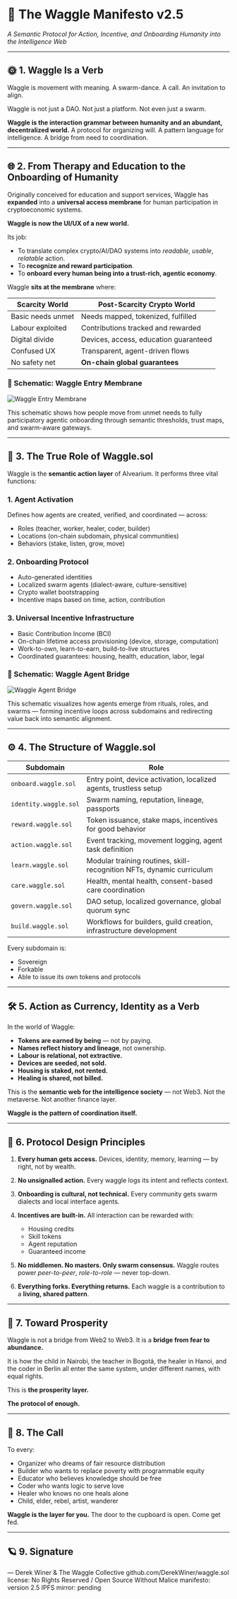 # 🐝 The Waggle Manifesto v2.5

*A Semantic Protocol for Action, Incentive, and Onboarding Humanity into the Intelligence Web*

---

## 🌞 1. Waggle Is a Verb

Waggle is movement with meaning.
A swarm-dance. A call. An invitation to align.

Waggle is not just a DAO.
Not just a platform.
Not even just a swarm.

**Waggle is the interaction grammar between humanity and an abundant, decentralized world.**
A protocol for organizing will.
A pattern language for intelligence.
A bridge from need to coordination.

---

## 🌐 2. From Therapy and Education to the Onboarding of Humanity

Originally conceived for education and support services, Waggle has **expanded** into a **universal access membrane** for human participation in cryptoeconomic systems.

**Waggle is now the UI/UX of a new world.**

Its job:

* To translate complex crypto/AI/DAO systems into *readable*, *usable*, *relatable* action.
* To **recognize and reward participation**.
* To **onboard every human being into a trust-rich, agentic economy**.

Waggle **sits at the membrane** where:

| Scarcity World    | Post-Scarcity Crypto World            |
| ----------------- | ------------------------------------- |
| Basic needs unmet | Needs mapped, tokenized, fulfilled    |
| Labour exploited  | Contributions tracked and rewarded    |
| Digital divide    | Devices, access, education guaranteed |
| Confused UX       | Transparent, agent-driven flows       |
| No safety net     | **On-chain global guarantees**        |

### 🧭 Schematic: Waggle Entry Membrane

![Waggle Entry Membrane](../schematics/schematic_entry_modes.png)

This schematic shows how people move from unmet needs to fully participatory agentic onboarding through semantic thresholds, trust maps, and swarm-aware gateways.

---

## 🧭 3. The True Role of Waggle.sol

Waggle is the **semantic action layer** of Alvearium.
It performs three vital functions:

### 1. **Agent Activation**

Defines how agents are created, verified, and coordinated — across:

* Roles (teacher, worker, healer, coder, builder)
* Locations (on-chain subdomain, physical communities)
* Behaviors (stake, listen, grow, move)

### 2. **Onboarding Protocol**

* Auto-generated identities
* Localized swarm agents (dialect-aware, culture-sensitive)
* Crypto wallet bootstrapping
* Incentive maps based on time, action, contribution

### 3. **Universal Incentive Infrastructure**

* Basic Contribution Income (BCI)
* On-chain lifetime access provisioning (device, storage, computation)
* Work-to-own, learn-to-earn, build-to-live structures
* Coordinated guarantees: housing, health, education, labor, legal

### 🔁 Schematic: Waggle Agent Bridge

![Waggle Agent Bridge](../schematics/schematic_waggle_agent_bridge.png)

This schematic visualizes how agents emerge from rituals, roles, and swarms — forming incentive loops across subdomains and redirecting value back into semantic alignment.

---

## ⚙️ 4. The Structure of Waggle.sol

| Subdomain             | Role                                                                  |
| --------------------- | --------------------------------------------------------------------- |
| `onboard.waggle.sol`  | Entry point, device activation, localized agents, trustless setup     |
| `identity.waggle.sol` | Swarm naming, reputation, lineage, passports                          |
| `reward.waggle.sol`   | Token issuance, stake maps, incentives for good behavior              |
| `action.waggle.sol`   | Event tracking, movement logging, agent task definition               |
| `learn.waggle.sol`    | Modular training routines, skill-recognition NFTs, dynamic curriculum |
| `care.waggle.sol`     | Health, mental health, consent-based care coordination                |
| `govern.waggle.sol`   | DAO setup, localized governance, global quorum sync                   |
| `build.waggle.sol`    | Workflows for builders, guild creation, infrastructure development    |

Every subdomain is:

* Sovereign
* Forkable
* Able to issue its own tokens and protocols

---

## 🛠️ 5. Action as Currency, Identity as a Verb

In the world of Waggle:

* **Tokens are earned by being** — not by paying.
* **Names reflect history and lineage**, not ownership.
* **Labour is relational, not extractive.**
* **Devices are seeded, not sold.**
* **Housing is staked, not rented.**
* **Healing is shared, not billed.**

This is the **semantic web for the intelligence society** — not Web3.
Not the metaverse.
Not another finance layer.

**Waggle is the pattern of coordination itself.**

---

## 🧬 6. Protocol Design Principles

1. **Every human gets access.**
   Devices, identity, memory, learning — by right, not by wealth.

2. **No unsignalled action.**
   Every waggle logs its intent and reflects context.

3. **Onboarding is cultural, not technical.**
   Every community gets swarm dialects and local interface agents.

4. **Incentives are built-in.**
   All interaction can be rewarded with:

   * Housing credits
   * Skill tokens
   * Agent reputation
   * Guaranteed income

5. **No middlemen. No masters. Only swarm consensus.**
   Waggle routes power *peer-to-peer*, *role-to-role* — never top-down.

6. **Everything forks. Everything returns.**
   Each waggle is a contribution to a **living, shared pattern**.

---

## 🌱 7. Toward Prosperity

Waggle is not a bridge from Web2 to Web3.
It is a **bridge from fear to abundance.**

It is how the child in Nairobi, the teacher in Bogotá, the healer in Hanoi, and the coder in Berlin
all enter the same system, under different names, with equal rights.

This is **the prosperity layer.**

**The protocol of enough.**

---

## 📣 8. The Call

To every:

* Organizer who dreams of fair resource distribution
* Builder who wants to replace poverty with programmable equity
* Educator who believes knowledge should be free
* Coder who wants logic to serve love
* Healer who knows no one heals alone
* Child, elder, rebel, artist, wanderer

**Waggle is the layer for you.**
The door to the cupboard is open.
Come get fed.

---

## 🪐 9. Signature

— Derek Winer & The Waggle Collective
github.com/DerekWiner/waggle.sol
license: No Rights Reserved / Open Source Without Malice
manifesto: version 2.5
IPFS mirror: pending

